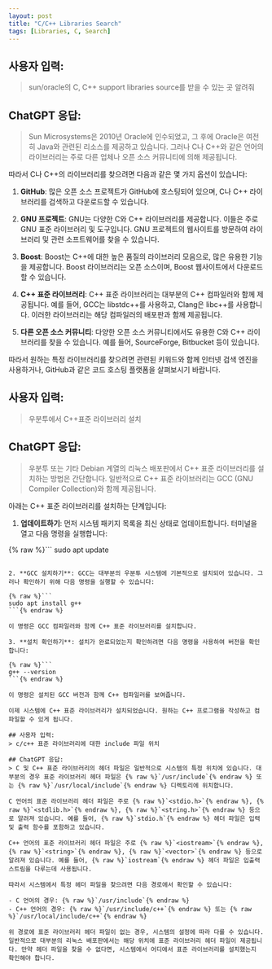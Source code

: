 ```yaml
---
layout: post
title: "C/C++ Libraries Search"
tags: [Libraries, C, Search]
---
```


## 사용자 입력:
> sun/oracle의 C, C++ support libraries source를 받을 수 있는 곳 알려줘

## ChatGPT 응답:
> Sun Microsystems은 2010년 Oracle에 인수되었고, 그 후에 Oracle은 여전히 Java와 관련된 리소스를 제공하고 있습니다. 그러나 C나 C++와 같은 언어의 라이브러리는 주로 다른 업체나 오픈 소스 커뮤니티에 의해 제공됩니다. 

따라서 C나 C++의 라이브러리를 찾으려면 다음과 같은 몇 가지 옵션이 있습니다:

1. **GitHub**: 많은 오픈 소스 프로젝트가 GitHub에 호스팅되어 있으며, C나 C++ 라이브러리를 검색하고 다운로드할 수 있습니다.

2. **GNU 프로젝트**: GNU는 다양한 C와 C++ 라이브러리를 제공합니다. 이들은 주로 GNU 표준 라이브러리 및 도구입니다. GNU 프로젝트의 웹사이트를 방문하여 라이브러리 및 관련 소프트웨어를 찾을 수 있습니다.

3. **Boost**: Boost는 C++에 대한 높은 품질의 라이브러리 모음으로, 많은 유용한 기능을 제공합니다. Boost 라이브러리는 오픈 소스이며, Boost 웹사이트에서 다운로드할 수 있습니다.

4. **C++ 표준 라이브러리**: C++ 표준 라이브러리는 대부분의 C++ 컴파일러와 함께 제공됩니다. 예를 들어, GCC는 libstdc++를 사용하고, Clang은 libc++를 사용합니다. 이러한 라이브러리는 해당 컴파일러의 배포판과 함께 제공됩니다.

5. **다른 오픈 소스 커뮤니티**: 다양한 오픈 소스 커뮤니티에서도 유용한 C와 C++ 라이브러리를 찾을 수 있습니다. 예를 들어, SourceForge, Bitbucket 등이 있습니다.

따라서 원하는 특정 라이브러리를 찾으려면 관련된 키워드와 함께 인터넷 검색 엔진을 사용하거나, GitHub과 같은 코드 호스팅 플랫폼을 살펴보시기 바랍니다.

## 사용자 입력:
> 우분투에서 C++표준 라이브러리 설치

## ChatGPT 응답:
> 우분투 또는 기타 Debian 계열의 리눅스 배포판에서 C++ 표준 라이브러리를 설치하는 방법은 간단합니다. 일반적으로 C++ 표준 라이브러리는 GCC (GNU Compiler Collection)와 함께 제공됩니다.

아래는 C++ 표준 라이브러리를 설치하는 단계입니다:

1. **업데이트하기**: 먼저 시스템 패키지 목록을 최신 상태로 업데이트합니다. 터미널을 열고 다음 명령을 실행합니다:

{% raw %}```
sudo apt update
```{% endraw %}

2. **GCC 설치하기**: GCC는 대부분의 우분투 시스템에 기본적으로 설치되어 있습니다. 그러나 확인하기 위해 다음 명령을 실행할 수 있습니다:

{% raw %}```
sudo apt install g++
```{% endraw %}

이 명령은 GCC 컴파일러와 함께 C++ 표준 라이브러리를 설치합니다.

3. **설치 확인하기**: 설치가 완료되었는지 확인하려면 다음 명령을 사용하여 버전을 확인합니다:

{% raw %}```
g++ --version
```{% endraw %}

이 명령은 설치된 GCC 버전과 함께 C++ 컴파일러를 보여줍니다.

이제 시스템에 C++ 표준 라이브러리가 설치되었습니다. 원하는 C++ 프로그램을 작성하고 컴파일할 수 있게 됩니다.

## 사용자 입력:
> c/c++ 표준 라이브러리에 대한 include 파일 위치

## ChatGPT 응답:
> C 및 C++ 표준 라이브러리의 헤더 파일은 일반적으로 시스템의 특정 위치에 있습니다. 대부분의 경우 표준 라이브러리 헤더 파일은 {% raw %}`/usr/include`{% endraw %} 또는 {% raw %}`/usr/local/include`{% endraw %} 디렉토리에 위치합니다.

C 언어의 표준 라이브러리 헤더 파일은 주로 {% raw %}`<stdio.h>`{% endraw %}, {% raw %}`<stdlib.h>`{% endraw %}, {% raw %}`<string.h>`{% endraw %} 등으로 알려져 있습니다. 예를 들어, {% raw %}`stdio.h`{% endraw %} 헤더 파일은 입력 및 출력 함수를 포함하고 있습니다.

C++ 언어의 표준 라이브러리 헤더 파일은 주로 {% raw %}`<iostream>`{% endraw %}, {% raw %}`<string>`{% endraw %}, {% raw %}`<vector>`{% endraw %} 등으로 알려져 있습니다. 예를 들어, {% raw %}`iostream`{% endraw %} 헤더 파일은 입출력 스트림을 다루는데 사용됩니다.

따라서 시스템에서 특정 헤더 파일을 찾으려면 다음 경로에서 확인할 수 있습니다:

- C 언어의 경우: {% raw %}`/usr/include`{% endraw %}
- C++ 언어의 경우: {% raw %}`/usr/include/c++`{% endraw %} 또는 {% raw %}`/usr/local/include/c++`{% endraw %}

위 경로에 표준 라이브러리 헤더 파일이 없는 경우, 시스템의 설정에 따라 다를 수 있습니다. 일반적으로 대부분의 리눅스 배포판에서는 해당 위치에 표준 라이브러리 헤더 파일이 제공됩니다. 만약 헤더 파일을 찾을 수 없다면, 시스템에서 어디에서 표준 라이브러리를 설치했는지 확인해야 합니다.

